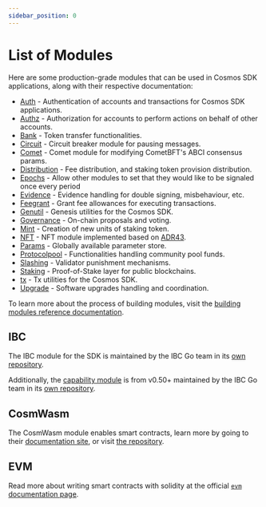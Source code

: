 ```yaml
---
sidebar_position: 0
---
```

<!-- markdown-link-check-disable -->
# List of Modules

Here are some production-grade modules that can be used in Cosmos SDK applications, along with their respective documentation:

* [Auth](./auth/README.md) - Authentication of accounts and transactions for Cosmos SDK applications.
* [Authz](./authz/README.md) - Authorization for accounts to perform actions on behalf of other accounts.
* [Bank](./bank/README.md) - Token transfer functionalities.
* [Circuit](./circuit/README.md) - Circuit breaker module for pausing messages.
* [Comet](./comet/README.md) - Comet module for modifying CometBFT's ABCI consensus params.
* [Distribution](./distribution/README.md) - Fee distribution, and staking token provision distribution.
* [Epochs](./epochs/README.md) - Allow other modules to set that they would like to be signaled once every period
* [Evidence](./evidence/README.md) - Evidence handling for double signing, misbehaviour, etc.
* [Feegrant](./feegrant/README.md) - Grant fee allowances for executing transactions.
* [Genutil](./genutil/README.md) - Genesis utilities for the Cosmos SDK.
* [Governance](./gov/README.md) - On-chain proposals and voting.
* [Mint](./mint/README.md) - Creation of new units of staking token.
* [NFT](./nft/README.md) - NFT module implemented based on [ADR43](https://docs.cosmos.network/main/build/architecture/adr-043-nft-module).
* [Params](./params/README.md) - Globally available parameter store.
* [Protocolpool](./protocolpool/README.md) - Functionalities handling community pool funds.
* [Slashing](./slashing/README.md) - Validator punishment mechanisms.
* [Staking](./staking/README.md) - Proof-of-Stake layer for public blockchains.
* [tx](./tx/README.md) - Tx utilities for the Cosmos SDK.
* [Upgrade](./upgrade/README.md) - Software upgrades handling and coordination.

To learn more about the process of building modules, visit the [building modules reference documentation](https://docs.cosmos.network/main/building-modules/intro).

## IBC

The IBC module for the SDK is maintained by the IBC Go team in its [own repository](https://github.com/cosmos/ibc-go).

Additionally, the [capability module](https://github.com/cosmos/ibc-go/tree/fdd664698d79864f1e00e147f9879e58497b5ef1/modules/capability) is from v0.50+ maintained by the IBC Go team in its [own repository](https://github.com/cosmos/ibc-go/tree/fdd664698d79864f1e00e147f9879e58497b5ef1/modules/capability).

## CosmWasm

The CosmWasm module enables smart contracts, learn more by going to their [documentation site](https://book.cosmwasm.com/), or visit [the repository](https://github.com/CosmWasm/cosmwasm).

## EVM

Read more about writing smart contracts with solidity at the official [`evm` documentation page](https://docs.evmos.org/).
